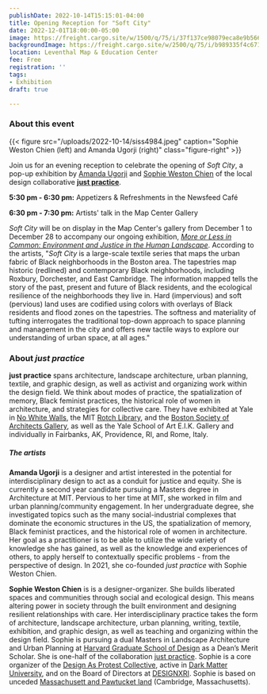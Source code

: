 ```yaml
---
publishDate: 2022-10-14T15:15:01-04:00
title: Opening Reception for "Soft City"
date: 2022-12-01T18:00:00-05:00
image: https://freight.cargo.site/w/1500/q/75/i/37f137ce98079eca8e9b566083745510055ed81bdeed2bb143bd3d5c693018c9/SISS4994_LOW-RES_CROP.jpg
backgroundImage: https://freight.cargo.site/w/2500/q/75/i/b989335f4c671c5ae23bba9d1af731d33c953ac956a018293762a6c35228aa76/VERY-LARGE-ALL-THREE-1-copy.jpg
location: Leventhal Map & Education Center
fee: Free
registration: ''
tags:
- Exhibition
draft: true

---
```

### About this event

{{< figure src="/uploads/2022-10-14/siss4984.jpeg" caption="Sophie Weston Chien (left) and Amanda Ugorji (right)" class="figure-right" >}}

Join us for an evening reception to celebrate the opening of _Soft City_, a pop-up exhibition by [Amanda Ugorji](https://architecture.mit.edu/people/amanda-ugorji) and [Sophie Weston Chien](https://sophiewestonchien.com/about) of the local design collaborative [**just practice**](https://justpractice.work/). 

**5:30 pm - 6:30 pm:** Appetizers & Refreshments in the Newsfeed Café

**6:30 pm - 7:30 pm:** Artists' talk in the Map Center Gallery

_Soft City_ will be on display in the Map Center's gallery from December 1 to December 28 to accompany our ongoing exhibition, [_More or Less in Common: Environment and Justice in the Human Landscape_](https://www.leventhalmap.org/digital-exhibitions/more-or-less-in-common/). According to the artists, "_Soft City_ is a large-scale textile series that maps the urban fabric of Black neighborhoods in the Boston area. The tapestries map historic (redlined) and contemporary Black neighborhoods, including Roxbury, Dorchester, and East Cambridge. The information mapped tells the story of the past, present and future of Black residents, and the ecological resilience of the neighborhoods they live in. Hard (impervious) and soft (pervious) land uses are codified using colors with overlays of Black residents and flood zones on the tapestries. The softness and materiality of tufting interrogates the traditional top-down approach to space planning and management in the city and offers new tactile ways to explore our understanding of urban space, at all ages."

### About _just practice_

**just practice** spans architecture, landscape architecture, urban planning, textile, and graphic design, as well as activist and organizing work within the design field. We think about modes of practice, the spatialization of memory, Black feminist practices, the historical role of women in architecture, and strategies for collective care. They have exhibited at Yale in [No White Walls](http://nowhitewalls.yaleschoolofart.org/), the MIT [Rotch Library](https://libraries.mit.edu/exhibits/Rotch-Library/), and the [Boston Society of Architects Gallery](https://www.architects.org/exhibitions/now-what-advocacy-activism-alliances-in-american-architecture-since-1968), as well as the Yale School of Art E.I.K. Gallery and individually in Fairbanks, AK, Providence, RI, and Rome, Italy.

##### The artists

**Amanda Ugorji** is a designer and artist interested in the potential for interdisciplinary design to act as a conduit for justice and equity. She is currently a second year candidate pursuing a Masters degree in Architecture at MIT. Pervious to her time at MIT, she worked in film and urban planning/community engagement. In her undergraduate degree, she investigated topics such as the many social-industrial complexes that dominate the economic structures in the US, the spatialization of memory, Black feminist practices, and the historical role of women in architecture. Her goal as a practitioner is to be able to utilize the wide variety of knowledge she has gained, as well as the knowledge and experiences of others, to apply herself to contextually specific problems - from the perspective of design. In 2021, she co-founded _just practice_ with Sophie Weston Chien.

**Sophie Weston Chien** is is a designer-organizer. She builds liberated spaces and communities through social and ecological design. This means altering power in society through the built environment and designing resilient relationships with care. Her interdisciplinary practice takes the form of architecture, landscape architecture, urban planning, writing, textile, exhibition, and graphic design, as well as teaching and organizing within the design field. Sophie is pursuing a dual Masters in Landscape Architecture and Urban Planning at [Harvard Graduate School of Design](https://www.gsd.harvard.edu/) as a Dean’s Merit Scholar. She is one-half of the collaboration [just practice](https://justpractice.work/). Sophie is a core organizer of the [Design As Protest Collective](https://www.dapcollective.com/), active in [Dark Matter University](https://darkmatteruniversity.org/HOME-RHIZOME), and on the Board of Directors at [DESIGNXRI](http://www.designxri.com/). Sophie is based on unceded [Massachusett and Pawtucket land](https://native-land.ca/) (Cambridge, Massachusetts).